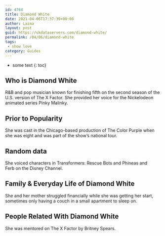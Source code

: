 ```yaml
---
id: 4764
title: Diamond White
date: 2021-04-06T17:37:39+00:00
author: Laima
layout: post
guid: https://ukdataservers.com/diamond-white/
permalink: /04/06/diamond-white
tags:
 - show love
category: Guides
---
```


* some text
{: toc}


## Who is Diamond White
                  
                  
                  
R&B and pop musician known for finishing fifth on the second season of the U.S. version of The X Factor. She provided her voice for the Nickelodeon animated series Pinky Malinky. 
                  
              
            
              
            
                
                
                
## Prior to Popularity
                  
                  
                  
She was cast in the Chicago-based production of The Color Purple when she was eight and was part of the show&#8217;s national tour. 
                  
              
            
              
            
                
                
                
## Random data
                  
                  
                  
She voiced characters in Transformers: Rescue Bots and Phineas and Ferb on the Disney Channel. 
                  
              
            
              
            
                
                
                
## Family & Everyday Life of Diamond White
                  
                  
                  
She and her mother struggled financially while she was getting her start, sometimes only having a couch in a small apartment to sleep on. 
                  
              
            
              
            
                
                
                
## People Related With Diamond White
                  
                  
                  
She was mentored on The X Factor by Britney Spears. 
                  
              
            
              
            
                
              
            
              
              
            
            
              
            
          
          
          